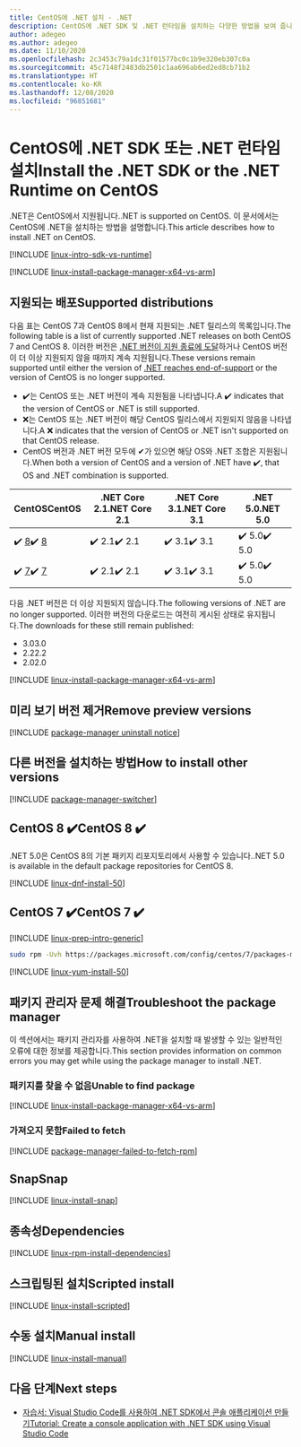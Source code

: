 ```yaml
---
title: CentOS에 .NET 설치 - .NET
description: CentOS에 .NET SDK 및 .NET 런타임을 설치하는 다양한 방법을 보여 줍니다.
author: adegeo
ms.author: adegeo
ms.date: 11/10/2020
ms.openlocfilehash: 2c3453c79a1dc31f01577bc0c1b9e320eb307c0a
ms.sourcegitcommit: 45c7148f2483db2501c1aa696ab6ed2ed8cb71b2
ms.translationtype: HT
ms.contentlocale: ko-KR
ms.lasthandoff: 12/08/2020
ms.locfileid: "96851681"
---
```

# <a name="install-the-net-sdk-or-the-net-runtime-on-centos"></a><span data-ttu-id="3de1a-103">CentOS에 .NET SDK 또는 .NET 런타임 설치</span><span class="sxs-lookup"><span data-stu-id="3de1a-103">Install the .NET SDK or the .NET Runtime on CentOS</span></span>

<span data-ttu-id="3de1a-104">.NET은 CentOS에서 지원됩니다.</span><span class="sxs-lookup"><span data-stu-id="3de1a-104">.NET is supported on CentOS.</span></span> <span data-ttu-id="3de1a-105">이 문서에서는 CentOS에 .NET을 설치하는 방법을 설명합니다.</span><span class="sxs-lookup"><span data-stu-id="3de1a-105">This article describes how to install .NET on CentOS.</span></span>

[!INCLUDE [linux-intro-sdk-vs-runtime](includes/linux-intro-sdk-vs-runtime.md)]

[!INCLUDE [linux-install-package-manager-x64-vs-arm](includes/linux-install-package-manager-x64-vs-arm.md)]

## <a name="supported-distributions"></a><span data-ttu-id="3de1a-106">지원되는 배포</span><span class="sxs-lookup"><span data-stu-id="3de1a-106">Supported distributions</span></span>

<span data-ttu-id="3de1a-107">다음 표는 CentOS 7과 CentOS 8에서 현재 지원되는 .NET 릴리스의 목록입니다.</span><span class="sxs-lookup"><span data-stu-id="3de1a-107">The following table is a list of currently supported .NET releases on both CentOS 7 and CentOS 8.</span></span> <span data-ttu-id="3de1a-108">이러한 버전은 [.NET 버전이 지원 종료에 도달](https://dotnet.microsoft.com/platform/support/policy/dotnet-core)하거나 CentOS 버전이 더 이상 지원되지 않을 때까지 계속 지원됩니다.</span><span class="sxs-lookup"><span data-stu-id="3de1a-108">These versions remain supported until either the version of [.NET reaches end-of-support](https://dotnet.microsoft.com/platform/support/policy/dotnet-core) or the version of CentOS is no longer supported.</span></span>

- <span data-ttu-id="3de1a-109">✔️는 CentOS 또는 .NET 버전이 계속 지원됨을 나타냅니다.</span><span class="sxs-lookup"><span data-stu-id="3de1a-109">A ✔️ indicates that the version of CentOS or .NET is still supported.</span></span>
- <span data-ttu-id="3de1a-110">❌는 CentOS 또는 .NET 버전이 해당 CentOS 릴리스에서 지원되지 않음을 나타냅니다.</span><span class="sxs-lookup"><span data-stu-id="3de1a-110">A ❌ indicates that the version of CentOS or .NET isn't supported on that CentOS release.</span></span>
- <span data-ttu-id="3de1a-111">CentOS 버전과 .NET 버전 모두에 ✔가 있으면 해당 OS와 .NET 조합은 지원됩니다.</span><span class="sxs-lookup"><span data-stu-id="3de1a-111">When both a version of CentOS and a version of .NET have ✔️, that OS and .NET combination is supported.</span></span>

| <span data-ttu-id="3de1a-112">CentOS</span><span class="sxs-lookup"><span data-stu-id="3de1a-112">CentOS</span></span>                   | <span data-ttu-id="3de1a-113">.NET Core 2.1</span><span class="sxs-lookup"><span data-stu-id="3de1a-113">.NET Core 2.1</span></span> | <span data-ttu-id="3de1a-114">.NET Core 3.1</span><span class="sxs-lookup"><span data-stu-id="3de1a-114">.NET Core 3.1</span></span> | <span data-ttu-id="3de1a-115">.NET 5.0</span><span class="sxs-lookup"><span data-stu-id="3de1a-115">.NET 5.0</span></span> |
|--------------------------|---------------|---------------|----------------|
| <span data-ttu-id="3de1a-116">✔️ [8](#centos-8-)</span><span class="sxs-lookup"><span data-stu-id="3de1a-116">✔️ [8](#centos-8-)</span></span> | <span data-ttu-id="3de1a-117">✔️ 2.1</span><span class="sxs-lookup"><span data-stu-id="3de1a-117">✔️ 2.1</span></span>        | <span data-ttu-id="3de1a-118">✔️ 3.1</span><span class="sxs-lookup"><span data-stu-id="3de1a-118">✔️ 3.1</span></span>        | <span data-ttu-id="3de1a-119">✔️ 5.0</span><span class="sxs-lookup"><span data-stu-id="3de1a-119">✔️ 5.0</span></span> |
| <span data-ttu-id="3de1a-120">✔️ [7](#centos-7-)</span><span class="sxs-lookup"><span data-stu-id="3de1a-120">✔️ [7](#centos-7-)</span></span> | <span data-ttu-id="3de1a-121">✔️ 2.1</span><span class="sxs-lookup"><span data-stu-id="3de1a-121">✔️ 2.1</span></span>        | <span data-ttu-id="3de1a-122">✔️ 3.1</span><span class="sxs-lookup"><span data-stu-id="3de1a-122">✔️ 3.1</span></span>        | <span data-ttu-id="3de1a-123">✔️ 5.0</span><span class="sxs-lookup"><span data-stu-id="3de1a-123">✔️ 5.0</span></span> |

<span data-ttu-id="3de1a-124">다음 .NET 버전은 더 이상 지원되지 않습니다.</span><span class="sxs-lookup"><span data-stu-id="3de1a-124">The following versions of .NET are no longer supported.</span></span> <span data-ttu-id="3de1a-125">이러한 버전의 다운로드는 여전히 게시된 상태로 유지됩니다.</span><span class="sxs-lookup"><span data-stu-id="3de1a-125">The downloads for these still remain published:</span></span>

- <span data-ttu-id="3de1a-126">3.0</span><span class="sxs-lookup"><span data-stu-id="3de1a-126">3.0</span></span>
- <span data-ttu-id="3de1a-127">2.2</span><span class="sxs-lookup"><span data-stu-id="3de1a-127">2.2</span></span>
- <span data-ttu-id="3de1a-128">2.0</span><span class="sxs-lookup"><span data-stu-id="3de1a-128">2.0</span></span>

[!INCLUDE [linux-install-package-manager-x64-vs-arm](includes/linux-install-package-manager-x64-vs-arm.md)]

## <a name="remove-preview-versions"></a><span data-ttu-id="3de1a-129">미리 보기 버전 제거</span><span class="sxs-lookup"><span data-stu-id="3de1a-129">Remove preview versions</span></span>

[!INCLUDE [package-manager uninstall notice](./includes/linux-uninstall-preview-info.md)]

## <a name="how-to-install-other-versions"></a><span data-ttu-id="3de1a-130">다른 버전을 설치하는 방법</span><span class="sxs-lookup"><span data-stu-id="3de1a-130">How to install other versions</span></span>

[!INCLUDE [package-manager-switcher](./includes/package-manager-heading-hack-pkgname.md)]

## <a name="centos-8-"></a><span data-ttu-id="3de1a-131">CentOS 8 ✔️</span><span class="sxs-lookup"><span data-stu-id="3de1a-131">CentOS 8 ✔️</span></span>

<span data-ttu-id="3de1a-132">.NET 5.0은 CentOS 8의 기본 패키지 리포지토리에서 사용할 수 있습니다.</span><span class="sxs-lookup"><span data-stu-id="3de1a-132">.NET 5.0 is available in the default package repositories for CentOS 8.</span></span>

[!INCLUDE [linux-dnf-install-50](includes/linux-install-50-dnf.md)]

## <a name="centos-7-"></a><span data-ttu-id="3de1a-133">CentOS 7 ✔️</span><span class="sxs-lookup"><span data-stu-id="3de1a-133">CentOS 7 ✔️</span></span>

[!INCLUDE [linux-prep-intro-generic](includes/linux-prep-intro-generic.md)]

```bash
sudo rpm -Uvh https://packages.microsoft.com/config/centos/7/packages-microsoft-prod.rpm
```

[!INCLUDE [linux-yum-install-50](includes/linux-install-50-yum.md)]

## <a name="troubleshoot-the-package-manager"></a><span data-ttu-id="3de1a-134">패키지 관리자 문제 해결</span><span class="sxs-lookup"><span data-stu-id="3de1a-134">Troubleshoot the package manager</span></span>

<span data-ttu-id="3de1a-135">이 섹션에서는 패키지 관리자를 사용하여 .NET을 설치할 때 발생할 수 있는 일반적인 오류에 대한 정보를 제공합니다.</span><span class="sxs-lookup"><span data-stu-id="3de1a-135">This section provides information on common errors you may get while using the package manager to install .NET.</span></span>

### <a name="unable-to-find-package"></a><span data-ttu-id="3de1a-136">패키지를 찾을 수 없음</span><span class="sxs-lookup"><span data-stu-id="3de1a-136">Unable to find package</span></span>

[!INCLUDE [linux-install-package-manager-x64-vs-arm](includes/linux-install-package-manager-x64-vs-arm.md)]

### <a name="failed-to-fetch"></a><span data-ttu-id="3de1a-137">가져오지 못함</span><span class="sxs-lookup"><span data-stu-id="3de1a-137">Failed to fetch</span></span>

[!INCLUDE [package-manager-failed-to-fetch-rpm](includes/package-manager-failed-to-fetch-rpm.md)]

## <a name="snap"></a><span data-ttu-id="3de1a-138">Snap</span><span class="sxs-lookup"><span data-stu-id="3de1a-138">Snap</span></span>

[!INCLUDE [linux-install-snap](includes/linux-install-snap.md)]

## <a name="dependencies"></a><span data-ttu-id="3de1a-139">종속성</span><span class="sxs-lookup"><span data-stu-id="3de1a-139">Dependencies</span></span>

[!INCLUDE [linux-rpm-install-dependencies](includes/linux-rpm-install-dependencies.md)]

## <a name="scripted-install"></a><span data-ttu-id="3de1a-140">스크립팅된 설치</span><span class="sxs-lookup"><span data-stu-id="3de1a-140">Scripted install</span></span>

[!INCLUDE [linux-install-scripted](includes/linux-install-scripted.md)]

## <a name="manual-install"></a><span data-ttu-id="3de1a-141">수동 설치</span><span class="sxs-lookup"><span data-stu-id="3de1a-141">Manual install</span></span>

[!INCLUDE [linux-install-manual](includes/linux-install-manual.md)]

## <a name="next-steps"></a><span data-ttu-id="3de1a-142">다음 단계</span><span class="sxs-lookup"><span data-stu-id="3de1a-142">Next steps</span></span>

- [<span data-ttu-id="3de1a-143">자습서: Visual Studio Code를 사용하여 .NET SDK에서 콘솔 애플리케이션 만들기</span><span class="sxs-lookup"><span data-stu-id="3de1a-143">Tutorial: Create a console application with .NET SDK using Visual Studio Code</span></span>](../tutorials/with-visual-studio-code.md)
